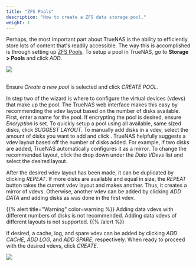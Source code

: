 ```yaml
---
title: "ZFS Pools"
description: "How to create a ZFS data storage pool."
weight: 1
---
```


Perhaps, the most important part about TrueNAS is the ability to efficiently store lots of content that's readily accessible. The way this is accomplished
is through setting up [ZFS Pools](https://en.wikipedia.org/wiki/ZFS#Data_structures:_Pools,_datasets_and_volumes "ZFS Pools Wikipedia").
To setup a pool in TrueNAS, go to **Storage > Pools** and click *ADD*.

<img src="/images/pools-list.png">
<br><br>

Ensure *Create a new pool* is selected and click *CREATE POOL*.

In step two of the wizard is where to configure the virtual devices (vdevs) that make up the pool. The TrueNAS web interface makes this easy by recommending the vdev layout based on the number of disks available. First, enter a name for the pool. If encrypting the pool is desired, ensure *Encryption* is set. To quickly setup a pool using all available, same sized disks, click *SUGGEST LAYOUT*. To manually add disks in a vdev, select the amount of disks you want to add and click <i class="fas fa-arrow-right" aria-hidden="true" title="Right Arrow"></i>. TrueNAS helpfully suggests a vdev layout based off the number of disks added. For example, if two disks are added, TrueNAS automatically configures it as a mirror. To change the recommended layout, click the drop down under the *Data VDevs* list and select the desired layout.

After the desired vdev layout has been made, it can be duplicated by clicking *REPEAT*. If more disks are available and equal in size, the *REPEAT* button takes the current vdev layout and makes another. Thus, it creates a mirror of vdevs. Otherwise, another vdev can be added by clicking *ADD DATA* and adding disks as was done in the first vdev.

{{% alert title="Warning" color=warning %}}
Adding data vdevs with different numbers of disks is not recommended.
Adding data vdevs of different layouts is not supported.
{{% /alert %}}

If desired, a cache, log, and spare vdev can be added by clicking *ADD CACHE*, *ADD LOG*, and *ADD SPARE*, respectively. When ready to proceed with the desired vdevs, click *CREATE*.

<img src="/images/pools-vdevs.png">
<br><br>
